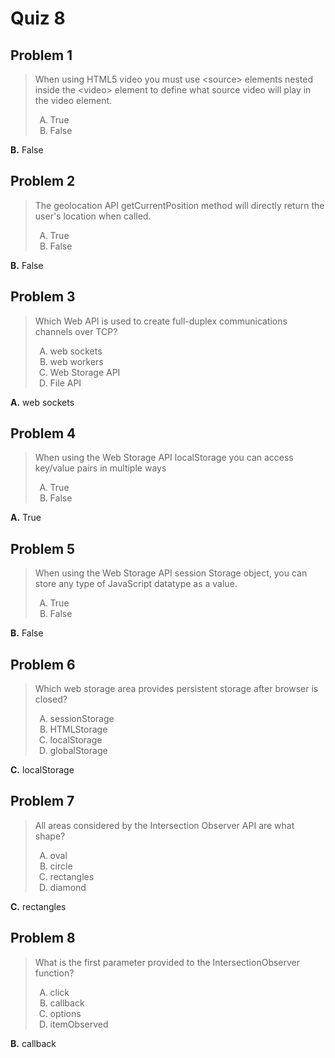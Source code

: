 <style type="text/css">ol { list-style-type: upper-alpha; }</style>

# Quiz 8

## Problem 1

> When using HTML5 video you must use &lt;source&gt; elements nested inside the
  &lt;video&gt; element to define what source video will play in the video
  element.
>
> 1. True
> 2. False

**B.** False

## Problem 2

> The geolocation API getCurrentPosition method will directly return the user's
  location when called.
>
> 1. True
> 2. False

**B.** False

## Problem 3

> Which Web API is used to create full-duplex communications channels over TCP?
>
> 1. web sockets
> 2. web workers
> 3. Web Storage API
> 4. File API

**A.** web sockets

## Problem 4

> When using the Web Storage API localStorage you can access key/value pairs in
  multiple ways
>
> 1. True
> 2. False

**A.** True

## Problem 5

> When using the Web Storage API session Storage object, you can store any type
  of JavaScript datatype as a value.
>
> 1. True
> 2. False

**B.** False

## Problem 6

> Which web storage area provides persistent storage after browser is closed?
>
> 1. sessionStorage
> 2. HTMLStorage
> 3. localStorage
> 4. globalStorage

**C.** localStorage

## Problem 7

> All areas considered by the Intersection Observer API are what shape?
>
> 1. oval
> 2. circle
> 3. rectangles
> 4. diamond

**C.** rectangles

## Problem 8

> What is the first parameter provided to the IntersectionObserver function?
>
> 1. click
> 2. callback
> 3. options
> 4. itemObserved

**B.** callback
